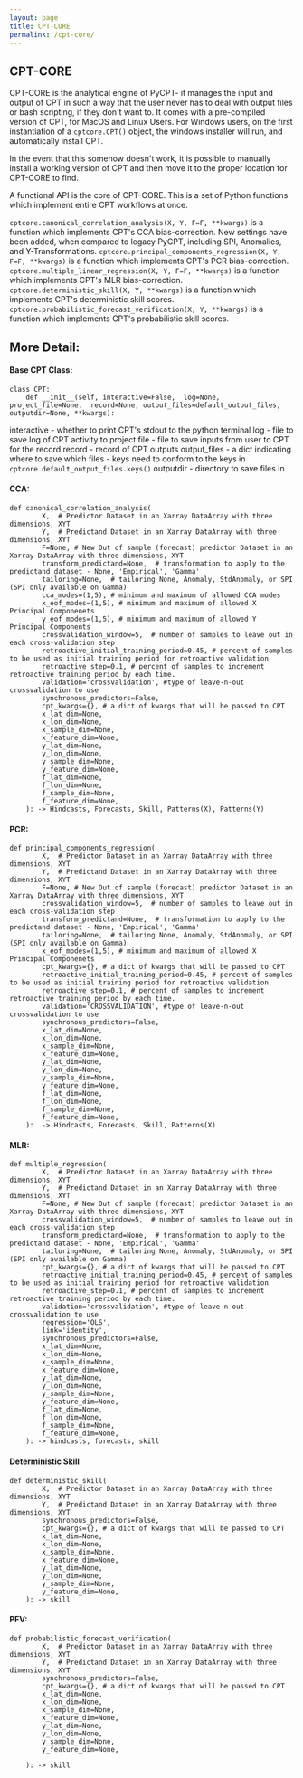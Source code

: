 ```yaml
---
layout: page
title: CPT-CORE
permalink: /cpt-core/ 
---
```


## CPT-CORE 

CPT-CORE is the analytical engine of PyCPT- it manages the input and output of CPT in such a way that the user never has to deal with output files or bash scripting, if they don't want to. 
It comes with a pre-compiled version of CPT, for MacOS and Linux Users. For Windows users, on the first instantiation of a ```cptcore.CPT()``` object, the windows installer will run, and automatically install CPT. 

In the event that this somehow doesn't work, it is possible to manually install a working version of CPT and then move it to the proper location for CPT-CORE to find. 

A functional API is the core of CPT-CORE. This is a set of Python functions which implement entire CPT workflows at once. 

```cptcore.canonical_correlation_analysis(X, Y, F=F, **kwargs)``` is a function which implements CPT's CCA bias-correction. New settings have been added, when compared to legacy PyCPT, including SPI, Anomalies, and Y-Transformations. 
```cptcore.principal_components_regression(X, Y, F=F, **kwargs)``` is a function which implements CPT's PCR bias-correction. 
```cptcore.multiple_linear_regression(X, Y, F=F, **kwargs)``` is a function which implements CPT's MLR bias-correction. 
```cptcore.deterministic_skill(X, Y, **kwargs)``` is a function which implements CPT's deterministic skill scores. 
```cptcore.probabilistic_forecast_verification(X, Y, **kwargs)``` is a function which implements CPT's probabilistic skill scores. 



## More Detail: 

#### Base CPT Class: 
```
class CPT:
    def __init__(self, interactive=False,  log=None, project_file=None,  record=None, output_files=default_output_files, outputdir=None, **kwargs):
```
interactive - whether to print CPT's stdout to the python terminal 
log - file to save log of CPT activity to
project file - file to save inputs from user to CPT for the record 
record - record of CPT outputs 
output_files - a dict indicating where to save which files - keys need to conform to the keys in ```cptcore.default_output_files.keys()``` 
outputdir - directory to save files in


#### CCA: 
```
def canonical_correlation_analysis(
        X,  # Predictor Dataset in an Xarray DataArray with three dimensions, XYT 
        Y,  # Predictand Dataset in an Xarray DataArray with three dimensions, XYT 
        F=None, # New Out of sample (forecast) predictor Dataset in an Xarray DataArray with three dimensions, XYT 
        transform_predictand=None,  # transformation to apply to the predictand dataset - None, 'Empirical', 'Gamma'
        tailoring=None,  # tailoring None, Anomaly, StdAnomaly, or SPI (SPI only available on Gamma)
        cca_modes=(1,5), # minimum and maximum of allowed CCA modes 
        x_eof_modes=(1,5), # minimum and maximum of allowed X Principal Componenets 
        y_eof_modes=(1,5), # minimum and maximum of allowed Y Principal Components 
        crossvalidation_window=5,  # number of samples to leave out in each cross-validation step 
        retroactive_initial_training_period=0.45, # percent of samples to be used as initial training period for retroactive validation
        retroactive_step=0.1, # percent of samples to increment retroactive training period by each time. 
        validation='crossvalidation', #type of leave-n-out crossvalidation to use
        synchronous_predictors=False,
        cpt_kwargs={}, # a dict of kwargs that will be passed to CPT 
        x_lat_dim=None, 
        x_lon_dim=None, 
        x_sample_dim=None, 
        x_feature_dim=None, 
        y_lat_dim=None, 
        y_lon_dim=None, 
        y_sample_dim=None, 
        y_feature_dim=None, 
        f_lat_dim=None, 
        f_lon_dim=None, 
        f_sample_dim=None, 
        f_feature_dim=None, 
    ): -> Hindcasts, Forecasts, Skill, Patterns(X), Patterns(Y) 
```

#### PCR: 
```
def principal_components_regression(
        X,  # Predictor Dataset in an Xarray DataArray with three dimensions, XYT 
        Y,  # Predictand Dataset in an Xarray DataArray with three dimensions, XYT 
        F=None, # New Out of sample (forecast) predictor Dataset in an Xarray DataArray with three dimensions, XYT 
        crossvalidation_window=5,  # number of samples to leave out in each cross-validation step 
        transform_predictand=None,  # transformation to apply to the predictand dataset - None, 'Empirical', 'Gamma'
        tailoring=None,  # tailoring None, Anomaly, StdAnomaly, or SPI (SPI only available on Gamma)
        x_eof_modes=(1,5), # minimum and maximum of allowed X Principal Componenets 
        cpt_kwargs={}, # a dict of kwargs that will be passed to CPT 
        retroactive_initial_training_period=0.45, # percent of samples to be used as initial training period for retroactive validation
        retroactive_step=0.1, # percent of samples to increment retroactive training period by each time. 
        validation='CROSSVALIDATION', #type of leave-n-out crossvalidation to use
        synchronous_predictors=False,
        x_lat_dim=None, 
        x_lon_dim=None, 
        x_sample_dim=None, 
        x_feature_dim=None, 
        y_lat_dim=None, 
        y_lon_dim=None, 
        y_sample_dim=None, 
        y_feature_dim=None, 
        f_lat_dim=None, 
        f_lon_dim=None, 
        f_sample_dim=None, 
        f_feature_dim=None, 
    ):  -> Hindcasts, Forecasts, Skill, Patterns(X) 
```

#### MLR: 
```
def multiple_regression(
        X,  # Predictor Dataset in an Xarray DataArray with three dimensions, XYT 
        Y,  # Predictand Dataset in an Xarray DataArray with three dimensions, XYT 
        F=None, # New Out of sample (forecast) predictor Dataset in an Xarray DataArray with three dimensions, XYT 
        crossvalidation_window=5,  # number of samples to leave out in each cross-validation step 
        transform_predictand=None,  # transformation to apply to the predictand dataset - None, 'Empirical', 'Gamma'
        tailoring=None,  # tailoring None, Anomaly, StdAnomaly, or SPI (SPI only available on Gamma)
        cpt_kwargs={}, # a dict of kwargs that will be passed to CPT 
        retroactive_initial_training_period=0.45, # percent of samples to be used as initial training period for retroactive validation
        retroactive_step=0.1, # percent of samples to increment retroactive training period by each time. 
        validation='crossvalidation', #type of leave-n-out crossvalidation to use
        regression='OLS',
        link='identity',
        synchronous_predictors=False,
        x_lat_dim=None, 
        x_lon_dim=None, 
        x_sample_dim=None, 
        x_feature_dim=None, 
        y_lat_dim=None, 
        y_lon_dim=None, 
        y_sample_dim=None, 
        y_feature_dim=None, 
        f_lat_dim=None, 
        f_lon_dim=None, 
        f_sample_dim=None, 
        f_feature_dim=None, 
    ): -> hindcasts, forecasts, skill
```

#### Deterministic Skill
```
def deterministic_skill(
        X,  # Predictor Dataset in an Xarray DataArray with three dimensions, XYT 
        Y,  # Predictand Dataset in an Xarray DataArray with three dimensions, XYT 
        synchronous_predictors=False,
        cpt_kwargs={}, # a dict of kwargs that will be passed to CPT 
        x_lat_dim=None, 
        x_lon_dim=None, 
        x_sample_dim=None, 
        x_feature_dim=None, 
        y_lat_dim=None, 
        y_lon_dim=None, 
        y_sample_dim=None, 
        y_feature_dim=None, 
    ): -> skill
```

#### PFV:
```
def probabilistic_forecast_verification(
        X,  # Predictor Dataset in an Xarray DataArray with three dimensions, XYT 
        Y,  # Predictand Dataset in an Xarray DataArray with three dimensions, XYT 
        synchronous_predictors=False,
        cpt_kwargs={}, # a dict of kwargs that will be passed to CPT 
        x_lat_dim=None, 
        x_lon_dim=None, 
        x_sample_dim=None, 
        x_feature_dim=None, 
        y_lat_dim=None, 
        y_lon_dim=None, 
        y_sample_dim=None, 
        y_feature_dim=None, 
      
    ): -> skill
```
